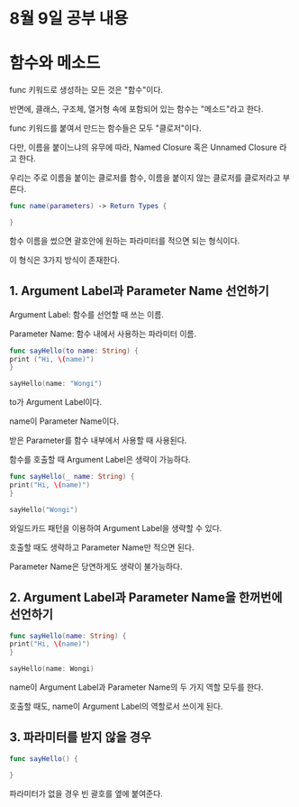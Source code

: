 8월 9일 공부 내용 
===

# 함수와 메소드
 

func 키워드로 생성하는 모든 것은 "함수"이다.   

반면에, 클래스, 구조체, 열거형 속에 포함되어 있는 함수는 "메소드"라고 한다.   

func 키워드를 붙여서 만드는 함수들은 모두 "클로저"이다.   

다만, 이름을 붙이느냐의 유무에 따라, Named Closure 혹은 Unnamed Closure 라고 한다.    

우리는 주로 이름을 붙이는 클로저를 함수, 이름을 붙이지 않는 클로저를 클로저라고 부른다.   


```swift 
func name(parameters) -> Return Types {   

}   
```

함수 이름을 썼으면 괄호안에 원하는 파라미터를 적으면 되는 형식이다.   

이 형식은 3가지 방식이 존재한다.   


**1. Argument Label과 Parameter Name 선언하기**
---

Argument Label: 함수를 선언할 때 쓰는 이름.  

Parameter Name: 함수 내에서 사용하는 파라미터 이름.    

```swift
func sayHello(to name: String) {
print ("Hi, \(name)") 
}

sayHello(name: "Wongi")
```

to가 Argument Label이다.    

name이 Parameter Name이다.    

받은 Parameter를 함수 내부에서 사용할 때 사용된다.    

함수를 호출할 때 Argument Label은 생략이 가능하다.   

```swift
func sayHello(_ name: String) {
print("Hi, \(name)")
}

sayHello("Wongi")
```

와일드카드 패턴을 이용하여 Argument Label을 생략할 수 있다.    

호출할 때도 생략하고 Parameter Name만 적으면 된다.    

Parameter Name은 당연하게도 생략이 불가능하다.    


**2. Argument Label과 Parameter Name을 한꺼번에 선언하기**
---
```swift 
func sayHello(name: String) {
print("Hi, \(name)")
}

sayHello(name: Wongi)
```

name이 Argument Label과 Parameter Name의 두 가지 역할 모두를 한다.    

호출할 때도, name이 Argument Label의 역할로서 쓰이게 된다.    


**3. 파라미터를 받지 않을 경우**
---

```swift
func sayHello() {

}
```

파라미터가 없을 경우 빈 괄호를 옆에 붙여준다.   






